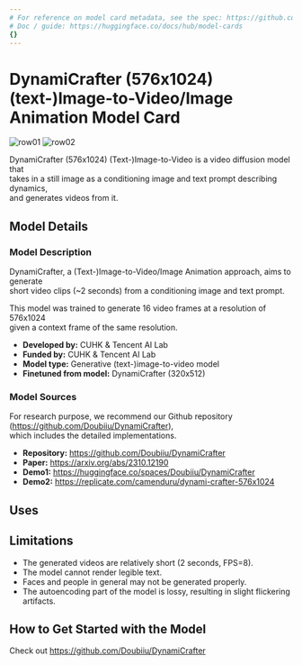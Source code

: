 ```yaml
---
# For reference on model card metadata, see the spec: https://github.com/huggingface/hub-docs/blob/main/modelcard.md?plain=1
# Doc / guide: https://huggingface.co/docs/hub/model-cards
{}
---
```


# DynamiCrafter (576x1024) (text-)Image-to-Video/Image Animation Model Card
![row01](DynamiCrafter-1024-21.webp)
![row02](DynamiCrafter-10241.webp)
<!-- Provide a quick summary of what the model is/does. -->

DynamiCrafter (576x1024) (Text-)Image-to-Video is a video diffusion model that <br> takes in a still image as a conditioning image and text prompt describing dynamics,<br> and generates videos from it.

## Model Details

### Model Description

<!-- Provide a longer summary of what this model is. -->

DynamiCrafter, a (Text-)Image-to-Video/Image Animation approach, aims to generate <br>
short video clips (~2 seconds) from a conditioning image and text prompt.

This model was trained to generate 16 video frames at a resolution of 576x1024 <br>
given a context frame of the same resolution.


- **Developed by:** CUHK & Tencent AI Lab
- **Funded by:** CUHK & Tencent AI Lab
- **Model type:** Generative (text-)image-to-video model
- **Finetuned from model:** DynamiCrafter (320x512)

### Model Sources

<!-- Provide the basic links for the model. -->
For research purpose, we recommend our Github repository (https://github.com/Doubiiu/DynamiCrafter), <br>
which includes the detailed implementations.
- **Repository:** https://github.com/Doubiiu/DynamiCrafter
- **Paper:** https://arxiv.org/abs/2310.12190
- **Demo1:** https://huggingface.co/spaces/Doubiiu/DynamiCrafter
- **Demo2:** https://replicate.com/camenduru/dynami-crafter-576x1024
## Uses

<!-- Address questions around how the model is intended to be used, including the foreseeable users of the model and those affected by the model. -->

<!-- ### Direct Use

We develop this repository for RESEARCH purposes, so it can only be used for personal/research/non-commercial purposes. -->



## Limitations

<!-- This section is meant to convey both technical and sociotechnical limitations. -->
- The generated videos are relatively short (2 seconds, FPS=8).
- The model cannot render legible text.
- Faces and people in general may not be generated properly.
- The autoencoding part of the model is lossy, resulting in slight flickering artifacts.



## How to Get Started with the Model

Check out https://github.com/Doubiiu/DynamiCrafter

